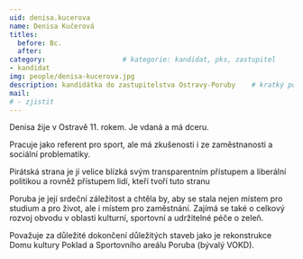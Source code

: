 ```yaml
---
uid: denisa.kucerova
name: Denisa Kučerová
titles:
  before: Bc. 
  after:
category:                 	# kategorie: kandidat, pks, zastupitel
- kandidat 
img: people/denisa-kucerova.jpg
description: kandidátka do zastupitelstva Ostravy-Poruby   	# kratký popis, max 160 znaků
mail:
# - zjistit
---
```


Denisa žije v Ostravě 11. rokem. Je vdaná a má dceru.

Pracuje jako referent pro sport, ale má zkušenosti i ze zaměstnanosti a sociální problematiky.

Pirátská strana je jí velice blízká svým transparentním přístupem a liberální politikou a rovněž přístupem lidí, kteří tvoří tuto stranu

Poruba je její srdeční záležitost a chtěla by, aby se stala nejen místem pro studium a pro život, ale i místem pro zaměstnání. Zajímá se také o celkový rozvoj obvodu v oblasti kulturní, sportovní a udržitelné péče o zeleň.

Považuje za důležité dokončení důležitých staveb jako je rekonstrukce Domu kultury Poklad a Sportovního areálu Poruba (bývalý VOKD).
